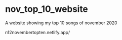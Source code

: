 # nov_top_10_website
A website showing my top 10 songs of november 2020

n12novembertopten.netlify.app/
